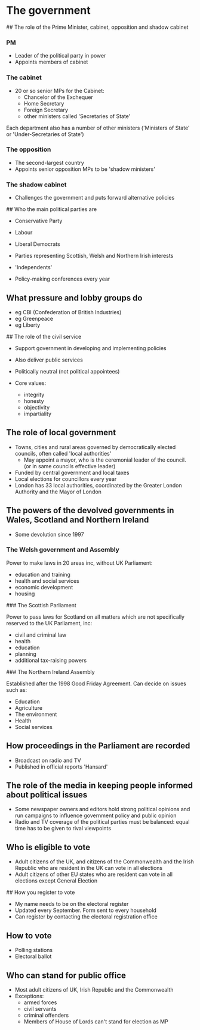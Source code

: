 # The government

## The role of the Prime Minister, cabinet, opposition and shadow cabinet

### PM

* Leader of the political party in power
* Appoints members of cabinet

### The cabinet

* 20 or so senior MPs for the Cabinet:
  * Chancelor of the Exchequer
  * Home Secretary
  * Foreign Secretary
  * other ministers called 'Secretaries of State'

Each department also has a number of other ministers ('Ministers of State' or 'Under-Secretaries of State')

### The opposition

* The second-largest country
* Appoints senior opposition MPs to be 'shadow ministers'

### The shadow cabinet

* Challenges the government and puts forward alternative policies

## Who the main political parties are

* Conservative Party
* Labour
* Liberal Democrats
* Parties representing Scottish, Welsh and Northern Irish interests

* 'Independents'

* Policy-making conferences every year

## What pressure and lobby groups do

* eg CBI (Confederation of British Industries)
* eg Greenpeace
* eg Liberty

## The role of the civil service

* Support government in developing and implementing policies
* Also deliver public services

* Politically neutral (not political appointees)
* Core values:
  * integrity
  * honesty
  * objectivity
  * impartiality

## The role of local government

* Towns, cities and rural areas governed by democratically elected councils, often called 'local authorities'
  * May appoint a mayor, who is the ceremonial leader of the council. (or in same councils effective leader)
* Funded by central government and local taxes
* Local elections for councillors every year
* London has 33 local authorities, coordinated by the Greater London Authority and the Mayor of London

## The powers of the devolved governments in Wales, Scotland and Northern Ireland

* Some devolution since 1997

### The Welsh government and Assembly

Power to make laws in 20 areas inc, without UK Parliament:
* education and training
* health and social services
* economic development
* housing

### The Scottish Parliament

Power to pass laws for Scotland on all matters which are not specifically reserved to the UK Parliament, inc:
* civil and criminal law
* health
* education
* planning
* additional tax-raising powers

### The Northern Ireland Assembly

Established after the 1998 Good Friday Agreement.
Can decide on issues such as:
* Education
* Agriculture
* The environment
* Health
* Social services

## How proceedings in the Parliament are recorded

* Broadcast on radio and TV
* Published in official reports 'Hansard'

## The role of the media in keeping people informed about political issues

* Some newspaper owners and editors hold strong political opinions and run campaigns to influence government policy and public opinion
* Radio and TV coverage of the political parties must be balanced: equal time has to be given to rival viewpoints

## Who is eligible to vote

* Adult citizens of the UK, and citizens of the Commonwealth and the Irish Republic who are resident in the UK can vote in all elections
* Adult citizens of other EU states who are resident can vote in all elections except General Election

## How you register to vote

* My name needs to be on the electoral register
* Updated every September. Form sent to every household
* Can register by contacting the electoral registration office

## How to vote

* Polling stations
* Electoral ballot

## Who can stand for public office

* Most adult citizens of UK, Irish Republic and the Commonwealth
* Exceptions:
  * armed forces
  * civil servants
  * criminal offenders
  * Members of House of Lords can't stand for election as MP
